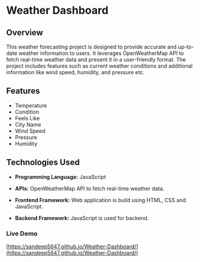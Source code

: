# Weather Dashboard

## Overview

This weather forecasting project is designed to provide accurate and up-to-date weather information to users. It leverages OpenWeatherMap API to fetch real-time weather data and present it in a user-friendly format. The project includes features such as current weather conditions and additional information like wind speed, humidity, and pressure etc.

## Features

- Temperature
- Condition
- Feels Like
- City Name
- Wind Speed
- Pressure
- Humidity

## Technologies Used

- **Programming Language:** JavaScript

- **APIs:** OpenWeatherMap API to fetch real-time weather data.

- **Frontend Framework:** Web application is build using HTML, CSS and JavaScript.

- **Backend Framework:** JavaScript is used for backend.

### Live Demo
[https://sandeep5647.github.io/Weather-Dashboard/](https://sandeep5647.github.io/Weather-Dashboard/)
